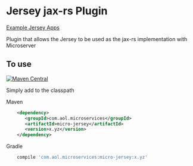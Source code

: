 # Jersey jax-rs Plugin

[Example Jersey Apps](https://github.com/aol/micro-server/tree/master/micro-grizzly/src/test/java/app)

Plugin that allows the Jersey to be used as the jax-rs implementation with Microserver

## To use

[![Maven Central](https://maven-badges.herokuapp.com/maven-central/com.aol.microservices/micro-jersey/badge.svg)](https://maven-badges.herokuapp.com/maven-central/com.aol.microservices/micro-jersey)

Simply add to the classpath

Maven 
 ```xml
     <dependency>
        <groupId>com.aol.microservices</groupId>  
        <artifactId>micro-jersey</artifactId>
        <version>x.yz</version>
     </dependency>
 ```    
Gradle
```gradle
    compile 'com.aol.microservices:micro-jersey:x.yz'
```